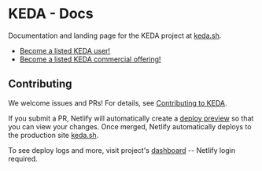 # KEDA - Docs

Documentation and landing page for the KEDA project at [keda.sh][].

- [Become a listed KEDA user!](CONTRIBUTING.md#become-a-listed-KEDA-user)
- [Become a listed KEDA commercial offering!](CONTRIBUTING.md#become-a-listed-KEDA-commercial-offering)

## Contributing

We welcome issues and PRs! For details, see [Contributing to KEDA][].

If you submit a PR, Netlify will automatically create a [deploy preview][] so
that you can view your changes. Once merged, Netlify automatically deploys to
the production site [keda.sh][].

To see deploy logs and more, visit project's [dashboard][] -- Netlify login
required.

[Contributing to KEDA]: CONTRIBUTING.md
[dashboard]: https://app.netlify.com/sites/keda
[deploy preview]: https://www.netlify.com/blog/2016/07/20/introducing-deploy-previews-in-netlify/
[keda.sh]: https://keda.sh
